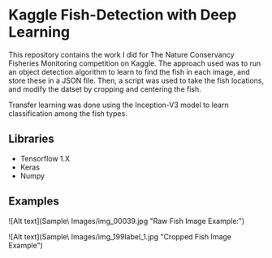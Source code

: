 # Kaggle Fish-Detection with Deep Learning

This repository contains the work I did for The Nature Conservancy Fisheries Monitoring competition on Kaggle. The approach used was to run an object detection algorithm to learn to find the fish in each image, and store these in a JSON file. Then, a script was used to take the fish locations, and modify the datset by cropping and centering the fish.

Transfer learning was done using the Inception-V3 model to learn classification among the fish types.

## Libraries
* Tensorflow 1.X
* Keras
* Numpy

## Examples

![Alt text](Sample\ Images/img_00039.jpg "Raw Fish Image Example:")


![Alt text](Sample\ Images/img_199label_1.jpg "Cropped Fish Image Example")
